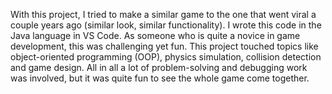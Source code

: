 With this project, I tried to make a similar game to the one that went viral a couple years ago (similar look, similar functionality). I wrote this code in the Java language in VS Code. As someone who is quite a novice in game development, this was challenging yet fun. This project touched topics like object-oriented programming (OOP), physics simulation, collision detection and game design. All in all a lot of problem-solving and debugging work was involved, but it was quite fun to see the whole game come together.
